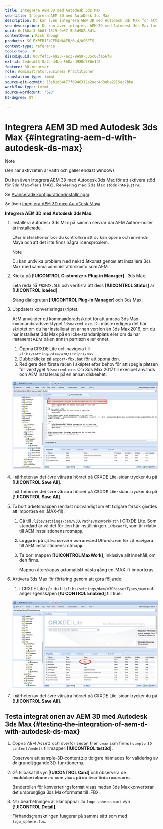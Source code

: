 ```yaml
---
title: Integrera AEM 3D med Autodesk 3ds Max
seo-title: Integrera AEM 3D med AutoDesk 3ds Max
description: Du kan även integrera AEM 3D med Autodesk 3ds Max för att aktivera stöd för 3ds Max-filer (.MAX). Rendering med 3ds Max stöds inte just nu.
seo-description: Du kan även integrera AEM 3D med Autodesk 3ds Max för att aktivera stöd för 3ds Max-filer (.MAX). Rendering med 3ds Max stöds inte just nu.
uuid: 6c160ad3-6b6f-43f5-9e97-5b5d962a8d1a
contentOwner: Rick Brough
products: SG_EXPERIENCEMANAGER/6.4/ASSETS
content-type: reference
topic-tags: 3D
discoiquuid: 0d7fefc0-6923-4ac3-9e90-335c08fa56f0
exl-id: 2edecd53-0a2d-44bb-968a-d988c780e142
feature: 3D-resurser
role: Administrator,Business Practitioner
translation-type: tm+mt
source-git-commit: 13eb1d64677f6940332a2eeb4d3aba2915ac7bba
workflow-type: tm+mt
source-wordcount: '520'
ht-degree: 0%

---
```


# Integrera AEM 3D med Autodesk 3ds Max {#integrating-aem-d-with-autodesk-ds-max}

>[!NOTE]
>
>Den här aktiviteten är valfri och gäller endast Windows.

Du kan även integrera AEM 3D med Autodesk 3ds Max för att aktivera stöd för 3ds Max-filer (.MAX). Rendering med 3ds Max stöds inte just nu.

Se [Avancerade konfigurationsinställningar](advanced-config-3d.md).

Se även [Integrera AEM 3D med AutoDesk Maya](integrate-maya-with-3d.md).

**Integrera AEM 3D med Autodesk 3ds Max**:

1. Installera Autodesk 3ds Max på samma servrar där AEM Author-noder är installerade.

   Efter installationen bör du kontrollera att du kan öppna och använda Maya och att det inte finns några licensproblem.

   >[!NOTE]
   >
   >Du kan undvika problem med nekad åtkomst genom att installera 3ds Max med samma administratörskonto som AEM.

1. Klicka på **[!UICONTROL Customize > Plug-in Manager]** i 3ds Max.

   Leta reda på `FBXMAX.DLU` och verifiera att dess **[!UICONTROL Status]** är **[!UICONTROL loaded]**.

   Stäng dialogrutan **[!UICONTROL Plug-In Manager]** och 3ds Max.

1. Uppdatera konverteringsskriptet.

   AEM använder ett kommandoradsskript för att anropa 3ds Max-kommandoradsverktyget `3dsmaxcmd.exe`. Du måste redigera det här skriptet om du har installerat en annan version än 3ds Max 2016, om du har installerat 3ds Max på en icke-standardplats eller om du har installerat AEM på en annan partition eller enhet.

   1. Öppna CRXDE Lite och navigera till `/libs/settings/dam/v3D/scripts/max`.
   1. Dubbelklicka på `export-fbx.bat` för att öppna den.
   1. Redigera den första raden i skriptet efter behov för att spegla platsen för verktyget `3dsmaxcmd.exe`. Om 3ds Max 2017 till exempel används och AEM installeras på en annan diskenhet:

   ![image2018-6-22_13-35-8](assets/image2018-6-22_13-35-8.png)

1. I närheten av det övre vänstra hörnet på CRXDE Lite-sidan trycker du på **[!UICONTROL Save All]**.

   I närheten av det övre vänstra hörnet på CRXDE Lite-sidan trycker du på **[!UICONTROL Save All]**.

1. Ta bort arbetsmappen (endast nödvändigt om ett tidigare försök gjordes att importera en .MAX-fil).

   1. Gå till `/libs/settings/dam/v3D/Paths/maxWorkPath` i CRXDE Lite. Som standard är värdet för den här inställningen `./MaxWork`, som är relativ till AEM installationens rotmapp.
   1. Logga in på själva servern och använd Utforskaren för att navigera till AEM installationens rotmapp.
   1. Ta bort mappen **[!UICONTROL MaxWork]**, inklusive allt innehåll, om den finns.

      Mappen återskapas automatiskt nästa gång en .MAX-fil importeras.

1. Aktivera 3ds Max för förtäring genom att göra följande:

   1. I CRXDE Lite går du till `/libs/settings/dam/v3D/assetTypes/max` och anger egenskapen **[!UICONTROL Enabled]** till true:

   ![image2018-6-22_13-50-50](assets/image2018-6-22_13-50-50.png)

1. I närheten av det övre vänstra hörnet på CRXDE Lite-sidan trycker du på **[!UICONTROL Save All]**.

## Testa integrationen av AEM 3D med Autodesk 3ds Max {#testing-the-integration-of-aem-d-with-autodesk-ds-max}

1. Öppna AEM Assets och överför sedan filen `.max` som finns i `sample-3D-content/models` till mappen **[!UICONTROL test3d]**.

   Observera att sample-3D-content.zip tidigare hämtades för validering av de grundläggande 3D-funktionerna.

1. Gå tillbaka till vyn **[!UICONTROL Card]** och observera de meddelandebanners som visas på de överförda resurserna.

   Banderollen för konverteringsformat visas medan 3ds Max konverterar det ursprungliga 3ds Max-formatet till .FBX.

1. När bearbetningen är klar öppnar du `logo-sphere.max` i vyn **[!UICONTROL Detail]**.

   Förhandsgranskningen fungerar på samma sätt som med `logo_sphere.fbx`.
